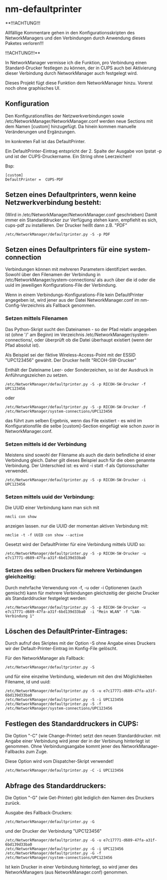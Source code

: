 # nm-defaultprinter

**!!!ACHTUNG!!!

Allfällige Kommentare gehen in den Konfigurationsskripten des NetworkManagers und den Verbindungen durch Anwendung dieses Paketes verloren!!!

!!!ACHTUNG!!!**

In NetworkManager vermisse ich die Funktion, pro Verbindung einen Standard-Drucker festlegen zu können, der in CUPS auch bei Aktivierung dieser Verbindung durch NetworkManager auch festgelegt wird.

Dieses Projekt fügt diese Funktion dem NetworkManager hinzu. Vorerst noch ohne graphisches UI.

## Konfiguration
Den Konfigurationsfiles der Netzwerkverbindungen sowie /etc/NetworkManager/NetworkManager.conf werden neue Sections mit dem Namen [custom] hinzugefügt. Da hinein kommen manuelle Veränderungen und Ergänzungen.

Im konkreten Fall ist das DefaultPrinter.

Ein DefaultPrinter-Eintrag entspricht der 2. Spalte der Ausgabe von lpstat -p und ist der CUPS-Druckername. Ein String ohne Leerzeichen!

Bsp:

	[custom]
	DefaultPrinter =  CUPS-PDF

## Setzen eines Defaultprinters, wenn keine Netzwerkverbindung besteht:
(Wird in /etc/NetworkManager/NetworkManager.conf geschrieben)
Damit immer ein Standarddrucker zur Verfügung stehen kann, empfiehlt es sich, cups-pdf zu installieren.
Der Drucker heißt dann z.B. "PDF"

	/etc/NetworkManager/defaultprinter.py -S -p PDF

## Setzen eines Defaultprinters für eine system-connection
Verbindungen können mit mehreren Parametern identifiziert werden. Sowohl über den Filenamen der Verbindung in /etc/NetworkManager/system-connections/ als auch über die id oder die uuid im jeweiligen Konfigurations-File der Verbindung.

Wenn in einem Verbindungs-Konfigurations-File kein DefaultPrinter angegeben ist, wird jener aus der Datei NetworkManager.conf im nm-Config-Verzeichnis als Fallback genommen.

### Setzen mittels Filenamen
Das Python-Skript sucht den Dateinamen - so der Pfad relativ angegeben ist (ohne '/' am Beginn) im Verzeichnis /etc/NetworkManager/system-connections/, oder überprüft ob die Datei überhaupt existiert (wenn der Pfad absolut ist).

Als Beispiel sei der fiktive Wireless-Access-Point mit der ESSID "UPC123456" gewählt.
Der Drucker heißt "RICOH-SW-Drucker"

Enthält der Dateiname Leer- oder Sonderzeichen, so ist der Ausdruck in Anführungszeichen zu setzen.

	/etc/NetworkManager/defaultprinter.py -S -p RICOH-SW-Drucker -f UPC123456

oder

	/etc/NetworkManager/defaultprinter.py -S -p RICOH-SW-Drucker -f /etc/NetworkManager/system-connections/UPC123456

das führt zum selben Ergebnis, wenn das File existiert - es wird im Konfigurationsfile die selbe [custom]-Section eingefügt wie schon zuvor in NetworkManager.conf.

### Setzen mittels id der Verbindung
Meistens sind sowohl der Filename als auch die darin befindliche id einer Verbindung gleich. Daher gilt dieses Beispiel auch für die oben genannte Verbindung. Der Unterschied ist: es wird -i statt -f als Optionsschalter verwendet. 

	/etc/NetworkManager/defaultprinter.py -S -p RICOH-SW-Drucker -i UPC123456

### Setzen mittels uuid der Verbindung:
Die UUID einer Verbindung kann man sich mit 

	nmcli con show

anzeigen lassen. nur die UUID der momentan aktiven Verbindung mit:

	nmclie -t -f UUID con show --active

Gesetzt wird der DefaultPrinter für eine Verbindung mittels UUID so:

	/etc/NetworkManager/defaultprinter.py -S -p RICOH-SW-Drucker -u e7c17771-d689-47fa-a31f-6bd139d33ba0

### Setzen des selben Druckers für mehrere Verbindungen gleichzeitig:
Durch mehrfache Verwendung von -f, -u oder -i Optionenen (auch gemischt) kann für mehrere Verbindungen gleichzeitig der gleiche Drucker als Standarddrucker festgelegt werden:

	/etc/NetworkManager/defaultprinter.py -S -p RICOH-SW-Drucker -u e7c17771-d689-47fa-a31f-6bd139d33ba0  -i "Mein WLAN" -f "LAN-Verbindung 1" 


## Löschen des DefaultPrinter-Eintrages:
Durch aufruf des Skriptes mit der Option -S ohne Angabe eines Druckers wir der Default-Printer-Eintrag im Konfig-File gelöscht.

Für den NetworkManager als Fallback:

	/etc/NetworkManager/defaultprinter.py -S

und für eine einzelne Verbindung, wiederum mit den drei Möglichkeiten Filename, id und uuid:

	/etc/NetworkManager/defaultprinter.py -S -u e7c17771-d689-47fa-a31f-6bd139d33ba0
	/etc/NetworkManager/defaultprinter.py -S -i UPC123456
	/etc/NetworkManager/defaultprinter.py -S -f /etc/NetworkManager/system-connections/UPC123456

## Festlegen des Standarddruckers in CUPS:
Die Option "-C" (wie Change-Printer) setzt den neuen Standarddrucker. mit Angabe einer Verbindung wird jener der in der Verbinung hinterlegt ist genommen. Ohne Verbindungsangabe kommt jener des NetworkManager-Fallbacks zum Zuge.

Diese Option wird vom Dispatcher-Skript verwendet!

	/etc/NetworkManager/defaultprinter.py -C -i UPC123456

## Abfrage des Standarddruckers:
Die Option "-G" (wie Get-Printer) gibt lediglich den Namen des Druckers zurück.

Ausgabe des Fallback-Druckers:

	/etc/NetworkManager/defaultprinter.py -G

und der Drucker der Verbindung "UPC123456"

	/etc/NetworkManager/defaultprinter.py -G -u e7c17771-d689-47fa-a31f-6bd139d33ba0
	/etc/NetworkManager/defaultprinter.py -G -i UPC123456
	/etc/NetworkManager/defaultprinter.py -G -f /etc/NetworkManager/system-connections/UPC123456

Ist kein Drucker in einer Verbindung hinterlegt, so wird jener des NetworkManagers (aus NetworkManager.conf) genommen.

